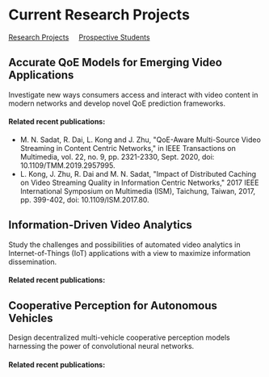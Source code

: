 # Current Research Projects 

[Research Projects](./README.md) &nbsp;&nbsp;&nbsp; [Prospective Students](./student-research.md)

## Accurate QoE Models for Emerging Video Applications
Investigate new ways consumers access and interact with video content in modern networks and develop novel QoE prediction frameworks.

#### Related recent publications:
- M. N. Sadat, R. Dai, L. Kong and J. Zhu, "QoE-Aware Multi-Source Video Streaming in Content Centric Networks," in IEEE Transactions on Multimedia, vol. 22, no. 9, pp. 2321-2330, Sept. 2020, doi: 10.1109/TMM.2019.2957995.
- L. Kong, J. Zhu, R. Dai and M. N. Sadat, "Impact of Distributed Caching on Video Streaming Quality in Information Centric Networks," 2017 IEEE International Symposium on Multimedia (ISM), Taichung, Taiwan, 2017, pp. 399-402, doi: 10.1109/ISM.2017.80.

## Information-Driven Video Analytics
Study the challenges and possibilities of automated video analytics in Internet-of-Things (IoT) applications with a view to maximize information dissemination.

#### Related recent publications:


## Cooperative Perception for Autonomous Vehicles 
Design decentralized multi-vehicle cooperative perception models harnessing the power of convolutional neural networks.

#### Related recent publications:
